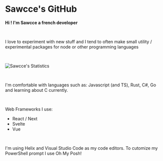 # Sawcce's GitHub

__Hi ! I'm Sawcce a french developer__

<br />

I love to experiment with new stuff and I tend to often make small utility / experimental packages for node or other programming languages

<br />

![Sawcce's Statistics](https://github-readme-stats.vercel.app/api?username=sawcce&show_icons=true&theme=tokyonight)

<br/>

I'm comfortable with languages such as: Javascript (and TS), Rust, C#, Go and learning about C currently.

<br/>

Web Frameworks I use:

- React / Next
- Svelte
- Vue

<br/>

I'm using Helix and Visual Studio Code as my code editors.
To cutomize my PowerShell prompt I use Oh My Posh!

